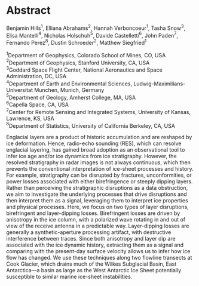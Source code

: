 # Abstract

Benjamin Hills$^1$, Elliana Abrahams$^2$, Hannah Verboncoeur$^1$, Tasha Snow$^3$, Elisa Mantelli$^4$, Nicholas Holschuh$^5$, Davide Castelletti$^6$, John Paden$^7$, Fernando Perez$^8$, Dustin Schroeder$^2$, Matthew Siegfried$^1$

$^1$Department of Geophysics, Colorado School of Mines, CO, USA
<br>
$^2$Department of Geophysics, Stanford University, CA, USA
<br>
$^3$Goddard Space Flight Center, National Aeronautics and Space Administration, DC, USA
<br>
$^4$Department of Earth and Environmental Sciences, Ludwig-Maximilians-Universitat Munchen, Munich, Germany
<br>
$^5$Department of Geology, Amherst College, MA, USA
<br>
$^6$Capella Space, CA, USA
<br>
$^7$Center for Remote Sensing and Integrated Systems, University of Kansas, Lawrence, KS, USA
<br>
$^8$Department of Statistics, University of California Berkeley, CA, USA

Englacial layers are a product of historic accumulation and are reshaped by ice deformation. Hence, radio-echo sounding (RES), which can resolve englacial layering, has gained broad adoption as an observational tool to infer ice age and/or ice dynamics from ice stratigraphy. However, the resolved stratigraphy in radar images is not always continuous, which then prevents the conventional interpretation of ice-sheet processes and history. For example, stratigraphy can be disrupted by fractures, unconformities, or power losses associated with either birefringence or steeply dipping layers. Rather than perceiving the stratigraphic disruptions as a data obstruction, we aim to investigate the underlying processes that drive disruptions and then interpret them as a signal, leveraging them to interpret ice properties and physical processes. Here, we focus on two types of layer disruptions, birefringent and layer-dipping losses. Birefringent losses are driven by anisotropy in the ice column, with a polarized wave rotating in and out of view of the receive antenna in a predictable way. Layer-dipping losses are generally a synthetic-aperture processing artifact, with destructive interference between traces. Since both anisotropy and layer dip are associated with the ice dynamic history, extracting them as a signal and comparing with the present-day surface velocity allows us to infer how ice flow has changed. We use these techniques along two flowline transects at Cook Glacier, which drains much of the Wilkes Subglacial Basin, East Antarctica—a basin as large as the West Antarctic Ice Sheet potentially susceptible to similar marine ice-sheet instabilities.
